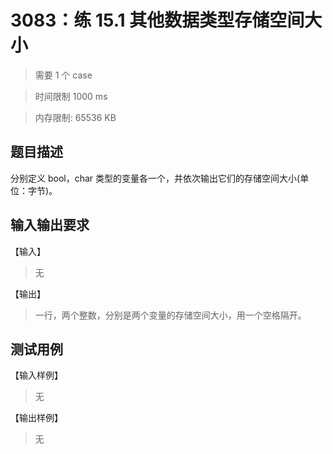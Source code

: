 # 3083：练 15.1 其他数据类型存储空间大小

> 需要 1 个 case

> 时间限制 1000 ms

> 内存限制: 65536 KB

## 题目描述

分别定义 bool，char 类型的变量各一个，并依次输出它们的存储空间大小(单位：字节)。

## 输入输出要求

【输入】

> 无

【输出】

> 一行，两个整数，分别是两个变量的存储空间大小，用一个空格隔开。

## 测试用例

【输入样例】

> 无

【输出样例】

> 无
